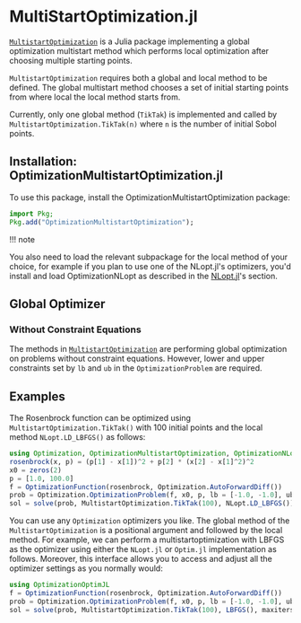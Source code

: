 # MultiStartOptimization.jl

[`MultistartOptimization`](https://github.com/tpapp/MultistartOptimization.jl) is a Julia package implementing a global optimization multistart method which performs local optimization after choosing multiple starting points.

`MultistartOptimization` requires both a global and local method to be defined. The global multistart method chooses a set of initial starting points from where local the local method starts from.

Currently, only one global method (`TikTak`) is implemented and called by `MultistartOptimization.TikTak(n)` where `n` is the number of initial Sobol points.

## Installation: OptimizationMultistartOptimization.jl

To use this package, install the OptimizationMultistartOptimization package:

```julia
import Pkg;
Pkg.add("OptimizationMultistartOptimization");
```

!!! note
    

You also need to load the relevant subpackage for the local method of your choice, for example if you plan to use one of the NLopt.jl's optimizers, you'd install and load OptimizationNLopt as described in the [NLopt.jl](@ref)'s section.

## Global Optimizer

### Without Constraint Equations

The methods in [`MultistartOptimization`](https://github.com/tpapp/MultistartOptimization.jl) are performing global optimization on problems without
constraint equations. However, lower and upper constraints set by `lb` and `ub` in the `OptimizationProblem` are required.

## Examples

The Rosenbrock function can be optimized using `MultistartOptimization.TikTak()` with 100 initial points and the local method `NLopt.LD_LBFGS()` as follows:

```julia
using Optimization, OptimizationMultistartOptimization, OptimizationNLopt
rosenbrock(x, p) = (p[1] - x[1])^2 + p[2] * (x[2] - x[1]^2)^2
x0 = zeros(2)
p = [1.0, 100.0]
f = OptimizationFunction(rosenbrock, Optimization.AutoForwardDiff())
prob = Optimization.OptimizationProblem(f, x0, p, lb = [-1.0, -1.0], ub = [1.0, 1.0])
sol = solve(prob, MultistartOptimization.TikTak(100), NLopt.LD_LBFGS())
```

You can use any `Optimization` optimizers you like. The global method of the `MultistartOptimization` is a positional argument and followed by the local method. For example, we can perform a multistartoptimization with LBFGS as the optimizer using either the `NLopt.jl` or `Optim.jl` implementation as follows. Moreover, this interface allows you to access and adjust all the optimizer settings as you normally would:

```julia
using OptimizationOptimJL
f = OptimizationFunction(rosenbrock, Optimization.AutoForwardDiff())
prob = Optimization.OptimizationProblem(f, x0, p, lb = [-1.0, -1.0], ub = [1.0, 1.0])
sol = solve(prob, MultistartOptimization.TikTak(100), LBFGS(), maxiters = 5)
```
